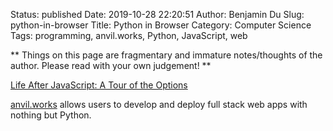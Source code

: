 Status: published
Date: 2019-10-28 22:20:51
Author: Benjamin Du
Slug: python-in-browser
Title: Python in Browser
Category: Computer Science
Tags: programming, anvil.works, Python, JavaScript, web

**
Things on this page are fragmentary and immature notes/thoughts of the author.
Please read with your own judgement!
**

[Life After JavaScript: A Tour of the Options](https://anvil.works/blog/python-in-the-browser-talk)


[anvil.works](https://anvil.works/)
allows users to develop and deploy full stack web apps with nothing but Python.
